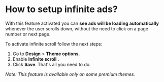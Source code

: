 # How to setup infinite ads?

 With this feature activated you can  **see ads will be loading automatically**  whenever the user scrolls down, without the need to click on a page number or next page.


To activate infinite scroll  follow the next steps:

1.  Go to  **Design**  >  **Theme options**.
2.  Enable  **Infinite scroll** .
3.  Click  **Save**.
That's all you need to do.

*Note: This feature is available only on some premium themes.*
